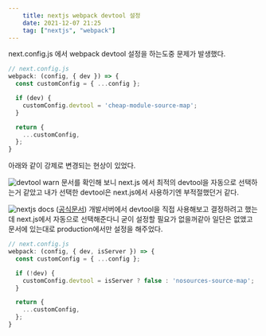 ```yaml
---
    title: nextjs webpack devtool 설정
    date: 2021-12-07 21:25
    tag: ["nextjs", "webpack"]
---
```


next.config.js 에서 webpack devtool 설정을 하는도중 문제가 발생했다.

```javascript
// next.config.js
webpack: (config, { dev }) => {
  const customConfig = { ...config };

  if (dev) {
    customConfig.devtool = 'cheap-module-source-map';
  }

  return {
    ...customConfig,
  };
}
```

아래와 같이 강제로 변경되는 현상이 있었다.

![devtool warn](https://lh3.googleusercontent.com/pw/AM-JKLWvibMiKzgfUOLLhKaglem5qsv-a14K2ZG0FVVfGqWgKNnVBd5ki8tCPu3eyY3vbVtvEO2-VF7JYzV9N72n6ICMQfeVE0T84Vlqcjb6OoCuZpK6meXbB2Y--SVmnGAv_kj3ZzCeFZcQC09iRNiGLaXv=w826-h59-no?authuser=1)
문서를 확인해 보니 next.js 에서 최적의 devtool을 자동으로 선택하는거 같았고 내가 선택한 devtool은 next.js에서 사용하기엔 부적절했던거 같다.


![nextjs docs](https://lh3.googleusercontent.com/pw/AM-JKLXDyfViqOP1WRoSxD94RhVXSgzLw0_UVp5LlesLo7U2mLxixlskglikA7Dnr0rPILr-_NtiHFTIKCMJqKXO9HI8a0-ZR8-ElVaJr6m3ZVOkOnlKGV8l4Ea3P8MHau44i505mneWKp5ZlLtM1StOW9l4=w1286-h914-no?authuser=1)
([공식문서](https://nextjs.org/docs/messages/improper-devtool))
개발서버에서 devtool을 직접 사용해보고 결정하려고 했는데 next.js에서 자동으로 선택해준다니 굳이 설정할 필요가 없을꺼같아 일단은 없앴고 문서에 있는대로 production에서만 설정을 해주었다.

```javascript
// next.config.js
webpack: (config, { dev, isServer }) => {
  const customConfig = { ...config };

  if (!dev) {
    customConfig.devtool = isServer ? false : 'nosources-source-map';
  }

  return {
    ...customConfig,
  };
}
```